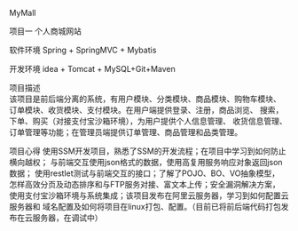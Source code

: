 MyMall

项目一	    个人商城网站 

软件环境	    Spring + SpringMVC + Mybatis 

开发环境	    idea + Tomcat + MySQL+Git+Maven

项目描述	    
该项目是前后端分离的系统，有用户模块、分类模块、商品模块、购物车模块、
订单模块、收货模块、支付模块。在用户端提供登录、注册，商品浏览、
搜索，下单、购买（对接支付宝沙箱环境），为用户提供个人信息管理、
收货信息管理、订单管理等功能；在管理员端提供订单管理、商品管理和品类管理。

项目心得	使用SSM开发项目，熟悉了SSM的开发流程；在项目中学习到如何防止横向越权；
与前端交互使用json格式的数据，使用高复用服务响应对象返回json数据；
使用restlet测试与前端交互的接口；了解了POJO、BO、VO抽象模型，
怎样高效分页及动态排序和与FTP服务对接、富文本上传；安全漏洞解决方案，
使用支付宝沙箱环境与系统集成；该项目发布在阿里云服务器，学习到如何配置云服务器和
域名配置及如何将项目在linux打包、配置。（目前已将前后端代码打包发布在云服务器，在调试中）

